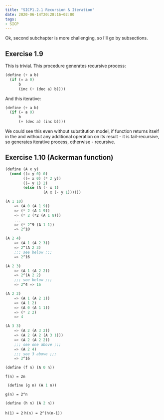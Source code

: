 ```yaml
---
title: "SICP1.2.1 Recursion & Iteration"
date: 2020-06-14T20:28:16+02:00
tags:
- SICP
---
```


Ok, second subchapter is more challenging, so I'll go by subsections.

<!--more-->
## Exercise 1.9
This is trivial. This procedure generates recursive process:

```scheme
(define (+ a b)
  (if (= a 0)
      b
      (inc (+ (dec a) b))))
```


And this iterative:

```scheme
(define (+ a b)
  (if (= a 0)
      b
      (+ (dec a) (inc b))))
```

We could see this even without substitution model, if function returns itself in the and without any additional operation on its result - it is tail-recursive, so generates iterative process, otherwise - recursive.

## Exercise 1.10 (Ackerman function)

```scheme
(define (A x y)
  (cond ((= y 0) 0)
        ((= x 0) (* 2 y))
        ((= y 1) 2)
        (else (A (- x 1)
                 (A x (- y 1))))))
```


```scheme
(A 1 10)
    => (A 0 (A 1 9))
    => (* 2 (A 1 9))
    => (* 2 (*2 (A 1 8)))
    ...
    => (* 2^9 (A 1 1))
    => 2^10
```

```scheme
(A 2 4)
    => (A 1 (A 2 3))
    => 2^(A 2 3)
    ;;; see below ;;;
    => 2^16
```

```scheme
(A 2 3)
    => (A 1 (A 2 2)) 
    => 2^(A 2 2)
    ;;; see below ;;;
    => 2^4 => 16
```


```scheme
(A 2 2)
    => (A 1 (A 2 1))
    => (A 1 2)
    => (A 0 (A 1 1)) 
    => (* 2 2)
    => 4
```

```scheme
(A 3 3)
    => (A 2 (A 3 2))
    => (A 2 (A 2 (A 3 1)))
    => (A 2 (A 2 2))
    ;;; see one above ;;;
    => (A 2 4)
    ;;; see 3 above ;;;
    => 2^16
```



```scheme
(define (f n) (A 0 n))
```

`f(n) = 2n`

```scheme
 (define (g n) (A 1 n))
```

`g(n) = 2^n`

```scheme
(define (h n) (A 2 n))
```

`h(1) = 2`
`h(n) = 2^(h(n-1))`
